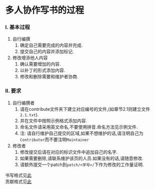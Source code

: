 # 多人协作写书的过程

### I. 基本过程

1. 自行编撰
   1. 确定自己需要完成的内容并完成.
   2. 提交自己的内容并添加标记.
2. 修改增添他人内容
   1. 确认需要增加的内容.
   2. 以补丁的形式添加内容.
   3. 修改和删除需要和维护者协商.

### II. 要求

1. 自行编撰者
   1. 请在contribute文件夹下建立对应编号的文件,\(如章节2.1则建立文件`2.1.txt`\).
   2. 并在文件中按照示例格式添加内容.
   3. 命名文件请采用英文命名,不要使用拼音.命名方法见示例文件.
   4. 注: 请自行维护自己提交的区域,如果不想维护的话,请注明自己为`Contributor`而不要注明`Maintainer`
2. 修改者
   1. 修改提交后请在对应的标识文件中追加自己的名字.
   2. 如果需要删除,请联系维护该页的人员.如果没有的话,请随意修改.
   3. 请额外提交一个patch到`patch/<学号>/`下作为修改的工作量证明.

书写格式见[此](/chapter2/template.md)  
贡献格式见[此](/chapter2/contribute.md)

